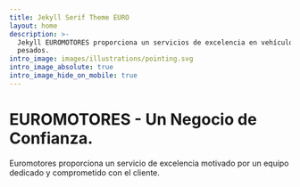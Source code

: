 ```yaml
---
title: Jekyll Serif Theme EURO
layout: home
description: >-
  Jekyll EUROMOTORES proporciona un servicios de excelencia en vehículos
  pesados.
intro_image: images/illustrations/pointing.svg
intro_image_absolute: true
intro_image_hide_on_mobile: true
---
```

# EUROMOTORES - Un Negocio de Confianza.

Euromotores proporciona un servicio de excelencia motivado por un equipo dedicado y comprometido con el cliente.
